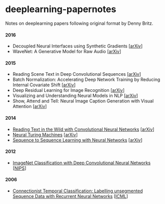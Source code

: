 # deeplearning-papernotes
Notes on deeplearning papers following original format by Denny Britz.

#### 2016

- Decoupled Neural Interfaces using Synthetic Gradients [[arXiv](https://arxiv.org/abs/1608.05343)]
- WaveNet: A Generative Model for Raw Audio [[arXiv](http://arxiv.org/abs/1609.03499)]

#### 2015

- Reading Scene Text in Deep Convolutional Sequences [[arXiv](https://arxiv.org/abs/1506.04395)]
- Batch Normalization: Accelerating Deep Network Training by Reducing Internal Covariate Shift [[arXiv](http://arxiv.org/abs/1502.03167)]
- Deep Residual Learning for Image Recognition [[arXiv](https://arxiv.org/abs/1512.03385)]
- Visualizing and Understanding Neural Models in NLP [[arXiv](http://arxiv.org/abs/1506.01066)]
- Show, Attend and Tell: Neural Image Caption Generation with Visual Attention [[arXiv](http://arxiv.org/abs/1502.03044)]

#### 2014

- [Reading Text in the Wild with Convolutional Neural Networks](/notes/reading_text_in_wild.md) [[arXiv](https://arxiv.org/abs/1412.1842)]
- [Neural Turing Machines](/notes/ntm.md) [[arXiv](http://arxiv.org/abs/1410.5401)]
- [Sequence to Sequence Learning with Neural Networks](/notes/seq_to_seq.md) [[arXiv](http://arxiv.org/abs/1409.3215)]

#### 2012

- [ImageNet Classification with Deep Convolutional Neural Networks](/notes/alexnet.md) [[NIPS](http://papers.nips.cc/paper/4824-imagenet-classification-with-deep-convolutional-neural-networks.pdf)]

#### 2006

- [Connectionist Temporal Classification: Labelling unsegmented Sequence Data with Recurrent Neural Networks](/notes/ctc.md) [[ICML](http://www.cs.toronto.edu/~graves/icml_2006.pdf)]
